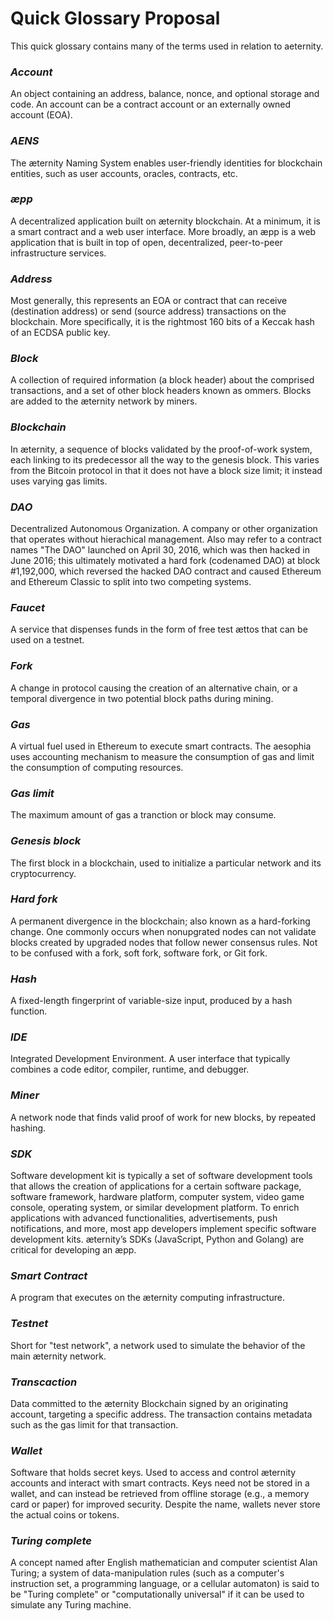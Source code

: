 Quick Glossary Proposal
=====
This quick glossary contains many of the terms used in relation to aeternity.

### *Account*
An object containing an address, balance, nonce, and optional storage and code. An account can be a contract account or an externally owned account (EOA).

### *AENS*
The æternity Naming System enables user-friendly identities for blockchain entities, such as user accounts, oracles, contracts, etc.

### *æpp*
A decentralized application built on æternity blockchain. At a minimum, it is a smart contract and a web user interface. More broadly, an æpp is a web application that is built in top of open, decentralized, peer-to-peer infrastructure services.

### *Address*
Most generally, this represents an EOA or contract that can receive (destination address) or send (source address) transactions on the blockchain. More specifically, it is the rightmost 160 bits of a Keccak hash of an ECDSA public key.

### *Block*
A collection of required information (a block header) about the comprised transactions, and a set of other block headers  known as ommers. Blocks are added to the æternity network by miners.

### *Blockchain*
In æternity, a sequence of blocks validated by the proof-of-work system, each linking to its predecessor all the way to the genesis block. This varies from the Bitcoin protocol in that it does not have a block size limit; it instead uses varying gas limits.

### *DAO*
Decentralized Autonomous Organization. A company or other organization that operates without hierachical management. Also may refer to a contract names "The DAO" launched on April 30, 2016, which was then hacked in June 2016; this ultimately motivated a hard fork (codenamed DAO) at block #1,192,000, which reversed the hacked DAO contract and caused Ethereum and Ethereum Classic to split into two competing systems.

### *Faucet*
A service that dispenses funds in the form of free test ættos that can be used on a testnet.

### *Fork*
A change in protocol causing the creation of an alternative chain, or a temporal divergence in two potential block paths during mining.

### *Gas*
A virtual fuel used in Ethereum to execute smart contracts. The aesophia uses accounting mechanism to measure the consumption of gas and limit the consumption of computing resources.

### *Gas limit*
The maximum amount of gas a tranction or block may consume.

### *Genesis block*
The first block in a blockchain, used to initialize a particular network and its cryptocurrency.

### *Hard fork*
A permanent divergence in the blockchain; also known as a hard-forking change. One commonly occurs when nonupgrated nodes can not validate blocks created by upgraded nodes that follow newer consensus rules. Not to be confused with a fork, soft fork, software fork, or Git fork.

### *Hash*
A fixed-length fingerprint of variable-size input, produced by a hash function.

### *IDE*
Integrated Development Environment. A user interface that typically combines a code editor, compiler, runtime, and debugger.

### *Miner*
A network node that finds valid proof of work for new blocks, by repeated hashing.

### *SDK*
Software development kit is typically a set of software development tools that allows the creation of applications for a certain software package, software framework, hardware platform, computer system, video game console, operating system, or similar development platform. To enrich applications with advanced functionalities, advertisements, push notifications, and more, most app developers implement specific software development kits. æternity’s SDKs (JavaScript, Python and Golang) are critical for developing an æpp.

### *Smart Contract*
A program that executes on the æternity computing infrastructure.

### *Testnet*
Short for "test network", a network used to simulate the behavior of the main æternity network.

### *Transcaction*
Data committed to the æternity Blockchain signed by an originating account, targeting a specific address. The transaction contains metadata such as the gas limit for that transaction.

### *Wallet*
Software that holds secret keys. Used to access and control æternity accounts and interact with smart contracts. Keys need not be stored in a wallet, and can instead be retrieved from offline storage (e.g., a memory card or paper) for improved security. Despite the name, wallets never store the actual coins or tokens.

### *Turing complete*
A concept named after English mathematician and computer scientist Alan Turing; a system of data-manipulation rules (such as a computer's instruction set, a programming language, or a cellular automaton) is said to be "Turing complete" or "computationally universal" if it can be used to simulate any Turing machine.
